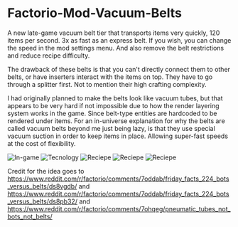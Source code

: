 # Factorio-Mod-Vacuum-Belts

A new late-game vacuum belt tier that transports items very quickly, 120 items per second. 3x as fast as an express belt. If you wish, you can change the speed in the mod settings menu. And also remove the belt restrictions and reduce recipe difficulty.

The drawback of these belts is that you can't directly connect them to other belts, or have inserters interact with the items on top. They have to go through a splitter first. Not to mention their high crafting complexity.

I had originally planned to make the belts look like vacuum tubes, but that appears to be very hard if not impossible due to how the render layering system works in the game. Since belt-type entities are hardcoded to be rendered under items. For an in-universe explanation for why the belts are called vacuum belts beyond me just being lazy, is that they use special vacuum suction in order to keep items in place. Allowing super-fast speeds at the cost of flexibility.

![In-game](https://i.imgur.com/2h6HNMc.png)
![Tecnology](https://i.imgur.com/edvzsYk.jpg)
![Reciepe](https://i.imgur.com/R4cwWqu.png)
![Reciepe](https://i.imgur.com/T3FYRdc.png)
![Reciepe](https://i.imgur.com/ExGba5z.png)

Credit for the idea goes to https://www.reddit.com/r/factorio/comments/7oddab/friday_facts_224_bots_versus_belts/ds8vgdb/ and https://www.reddit.com/r/factorio/comments/7oddab/friday_facts_224_bots_versus_belts/ds8pb32/ and https://www.reddit.com/r/factorio/comments/7ohqeg/pneumatic_tubes_not_bots_not_belts/
